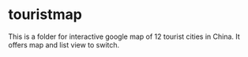 # touristmap
This is a folder for interactive google map of 12 tourist cities in China. It offers map and list view to switch.  
